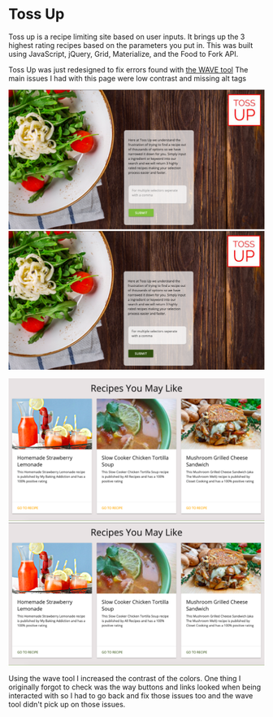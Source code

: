 # Toss Up
Toss up is a recipe limiting site based on user inputs. It brings up the 3 highest rating recipes based on the parameters you put in. This was built using JavaScript, jQuery, Grid, Materialize, and the Food to Fork API.


Toss Up was just redesigned to fix errors found with [the WAVE tool](http://wave.webaim.org/)
The main issues I had with this page were low contrast and missing alt tags

![alt text](https://github.com/lnchapin/Toss-Up/blob/master/img/topOfPage.png "Top of page before contrast fix")
![alt text](https://github.com/lnchapin/Toss-Up/blob/master/img/topOfPageAfter.png "Top of page after contrast fix")

![alt text](https://github.com/lnchapin/Toss-Up/blob/master/img/bottomOfPage.png "Top of page before contrast fix")
![alt text](https://github.com/lnchapin/Toss-Up/blob/master/img/bottomOfPageAfter.png "Top of page after contrast fix")


Using the wave tool I increased the contrast of the colors. One thing I originally forgot to check was the way buttons and links looked when being interacted with so I had to go back and fix those issues too and the wave tool didn't pick up on those issues.
